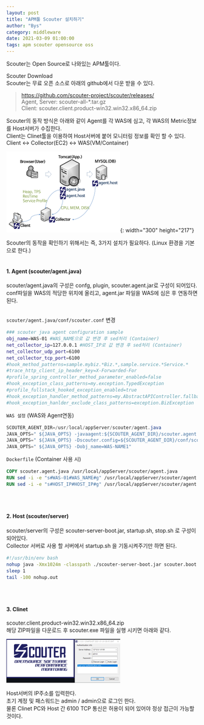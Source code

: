 ```yaml
---
layout: post
title: "APM툴 Scouter 설치하기"
author: "Bys"
category: middleware
date: 2021-03-09 01:00:00
tags: apm scouter opensource oss
---
```


Scouter는 Open Source로 나와있는 APM툴이다. 


Scouter Download  
Scouter는 무료 오픈 소스로 아래의 github에서 다운 받을 수 있다.  

>https://github.com/scouter-project/scouter/releases/  
Agent, Server: scouter-all-*.tar.gz  
Client: scouter.client.product-win32.win32.x86_64.zip  

Scouter의 동작 방식은 아래와 같이 Agent를 각 WAS에 심고, 각 WAS의 Metric정보를 Host서버가 수집한다.  
Client는 Clinet툴을 이용하여 Host서버에 붙어 모니터링 정보를 확인 할 수 있다.  
Client ↔︎ Collector(EC2) ↔︎ WAS(VM/Container)  

![scouter](/assets/it/middleware/scouter/scouter.png){: width="300" height="217"}  


Scouter의 동작을 확인하기 위해서는 즉, 3가지 설치가 필요하다. (Linux 환경을 기본으로 한다.)
<br><br>

#### 1. Agent (scouter/agent.java)  

scouter/agent.java의 구성은 confg, plugin, scouter.agent.jar로 구성이 되어있다.  
conf파일을 WAS의 적당한 위치에 올리고, agent.jar 파일을 WAS에 심은 후 연동하면 된다.   
<br>

`scouter/agent.java/conf/scouter.conf` 변경
```sh
### scouter java agent configuration sample
obj_name=WAS-01 #WAS_NAME으로 값 변경 후 sed처리 (Container)
net_collector_ip=127.0.0.1 #HOST_IP로 값 변경 후 sed처리 (Container)
net_collector_udp_port=6100
net_collector_tcp_port=6100
#hook_method_patterns=sample.mybiz.*Biz.*,sample.service.*Service.*
#trace_http_client_ip_header_key=X-Forwarded-For
#profile_spring_controller_method_parameter_enabled=false
#hook_exception_class_patterns=my.exception.TypedException
#profile_fullstack_hooked_exception_enabled=true
#hook_exception_handler_method_patterns=my.AbstractAPIController.fallbackHandler,my.ApiExceptionLoggingFilter.handleNotFoundErrorResponse
#hook_exception_hanlder_exclude_class_patterns=exception.BizException
```

`WAS 설정` (WAS와 Agent연동)
```Java
SCOUTER_AGENT_DIR=/usr/local/appServer/scouter/agent.java
JAVA_OPTS=" ${JAVA_OPTS} -javaagent:${SCOUTER_AGENT_DIR}/scouter.agent.jar"
JAVA_OPTS=" ${JAVA_OPTS} -Dscouter.config=${SCOUTER_AGENT_DIR}/conf/scouter.conf"
JAVA_OPTS=" ${JAVA_OPTS} -Dobj_name=WAS-NAME1"
```

`Dockerfile` (Container 사용 시)
```Dockerfile
COPY scouter.agent.java /usr/local/appServer/scouter/agent.java
RUN sed -i -e "s#WAS-01#WAS_NAME#g" /usr/local/appServer/scouter/agent.java/conf/scouter.conf 
RUN sed -i -e "s#HOST_IP#HOST_IP#g" /usr/local/appServer/scouter/agent.java/conf/scouter.conf 
```
<br><br>

#### 2. Host (scouter/server)  

scouter/server의 구성은 scouter-server-boot.jar, startup.sh, stop.sh 로 구성이 되어있다.  
Collector 서버로 사용 할 서버에서 startup.sh 을 기동시켜주기만 하면 된다.
```bash
#!/usr/bin/env bash
nohup java -Xmx1024m -classpath ./scouter-server-boot.jar scouter.boot.Boot ./lib > nohup.out &
sleep 1
tail -100 nohup.out
```
<br><br>


#### 3. Clinet  

scouter.client.product-win32.win32.x86_64.zip  
해당 ZIP파일을 다운로드 후 scouter.exe 파일을 실행 시키면 아래와 같다.

![scouter1](/assets/it/middleware/scouter/scouter1.png)

Host서버의 IP주소를 입력한다.  
초기 계정 및 패스워드는 admin / admin으로 로그인 한다.  
물론 Clinet PC와 Host 간 6100 TCP 통신은 허용이 되어 있어야 정상 접근이 가능할 것이다.  
